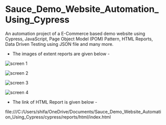 # Sauce_Demo_Website_Automation_Using_Cypress
An automation project of a E-Commerce based demo website using Cypress, JavaScript, Page Object Model (POM) Pattern, HTML Reports, Data Driven Testing using JSON file and many more.


* The images of extent reports are given below -


![screen 1](https://github.com/shifat124/Sauce_Demo_Website_Automation_Using_Cypress/assets/69003347/da14efe2-8c4c-4f67-8bbc-4c36fb048dfe)



![screen 2](https://github.com/shifat124/Sauce_Demo_Website_Automation_Using_Cypress/assets/69003347/9e483e8c-2c75-4d35-b45f-0127b681fbd6)



![screen 3](https://github.com/shifat124/Sauce_Demo_Website_Automation_Using_Cypress/assets/69003347/39dfb9d2-2758-4692-af73-71bce3a9dfb1)




![screen 4](https://github.com/shifat124/Sauce_Demo_Website_Automation_Using_Cypress/assets/69003347/2c57cea3-1ee1-4669-9326-d72add3c6984)


* The link of HTML Report is given below -

file:///C:/Users/shifa/OneDrive/Documents/Sauce_Demo_Website_Automation_Using_Cypress/cypress/reports/html/index.html

